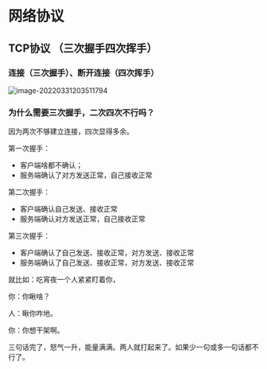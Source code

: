 # 网络协议



## TCP协议 （三次握手四次挥手）

### 连接（三次握手）、断开连接（四次挥手）

![image-20220331203511794](C:\Users\Bosco\AppData\Roaming\Typora\typora-user-images\image-20220331203511794.png)

### 为什么需要三次握手，二次四次不行吗？

因为两次不够建立连接，四次显得多余。

第一次握手：

- 客户端啥都不确认；
- 服务端确认了对方发送正常，自己接收正常

第二次握手：

- 客户端确认自己发送、接收正常
- 服务端确认对方发送正常，自己接收正常

第三次握手：

- 客户端确认了自己发送、接收正常，对方发送、接收正常
- 服务端确认了自己发送、接收正常，对方发送、接收正常

 就比如：吃宵夜一个人紧紧盯着你，

你：你瞅啥？ 

人：瞅你咋地。

你：你想干架啊。

三句话完了，怒气一升，能量满满。两人就打起来了。如果少一句或多一句话都不行了。



